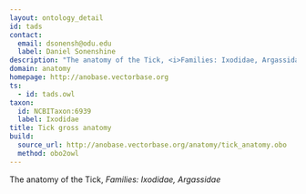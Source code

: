 ```yaml
---
layout: ontology_detail
id: tads
contact:
  email: dsonensh@odu.edu
  label: Daniel Sonenshine
description: "The anatomy of the Tick, <i>Families: Ixodidae, Argassidae</i>"
domain: anatomy
homepage: http://anobase.vectorbase.org
ts:
  - id: tads.owl
taxon:
  id: NCBITaxon:6939
  label: Ixodidae
title: Tick gross anatomy
build:
  source_url: http://anobase.vectorbase.org/anatomy/tick_anatomy.obo
  method: obo2owl
---
```


The anatomy of the Tick, <i>Families: Ixodidae, Argassidae</i>

